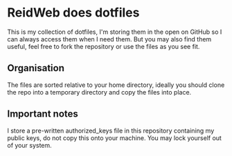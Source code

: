 # ReidWeb does dotfiles 
This is my collection of dotfiles, I'm storing them in the open on GitHub so I can always access them when I need them. But you may also find them useful, feel free to fork the repository or use the files as you see fit.

## Organisation
The files are sorted relative to your home directory, ideally you should clone the repo into a temporary directory and copy the files into place.

## Important notes
I store a pre-written authorized_keys file in this repository containing my public keys, do not copy this onto your machine. You may lock yourself out of your system.
